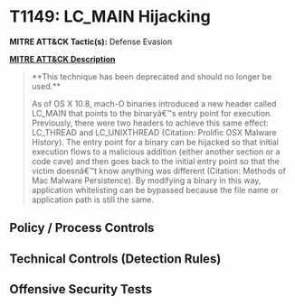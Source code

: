 # T1149: LC_MAIN Hijacking
**MITRE ATT&CK Tactic(s):** Defense Evasion

**[MITRE ATT&CK Description](https://attack.mitre.org/techniques/T1149)**
<blockquote>**This technique has been deprecated and should no longer be used.**

As of OS X 10.8, mach-O binaries introduced a new header called LC_MAIN that points to the binaryâ€™s entry point for execution. Previously, there were two headers to achieve this same effect: LC_THREAD and LC_UNIXTHREAD  (Citation: Prolific OSX Malware History). The entry point for a binary can be hijacked so that initial execution flows to a malicious addition (either another section or a code cave) and then goes back to the initial entry point so that the victim doesnâ€™t know anything was different  (Citation: Methods of Mac Malware Persistence). By modifying a binary in this way, application whitelisting can be bypassed because the file name or application path is still the same.</blockquote>
## Policy / Process Controls
## Technical Controls (Detection Rules)

## Offensive Security Tests
